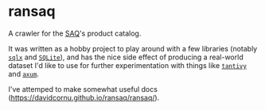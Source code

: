 # ransaq

A crawler for the [SAQ](https://www.saq.com/)'s product catalog. 

It was written as a hobby project to play around with a few libraries (notably [`sqlx`](https://github.com/launchbadge/sqlx) and [`SQLite`](https://sqlite.org/index.html)), and has the nice side effect of producing a real-world dataset I'd like to use for further experimentation with things like [`tantivy`](https://github.com/quickwit-inc/tantivy) and [`axum`](https://github.com/tokio-rs/axum).

I've attemped to make somewhat useful docs (https://davidcornu.github.io/ransaq/ransaq/).
